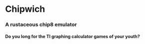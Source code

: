 # Chipwich

### A rustaceous chip8 emulator

#### Do you long for the TI graphing calculator games of your youth?
